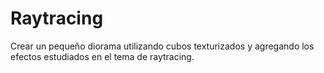 # Raytracing
Crear un pequeño diorama utilizando cubos texturizados y agregando los efectos estudiados en el tema de raytracing.
